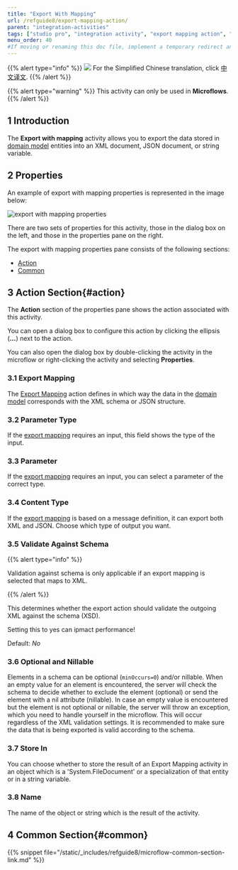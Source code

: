 ```yaml
---
title: "Export With Mapping"
url: /refguide8/export-mapping-action/
parent: "integration-activities"
tags: ["studio pro", "integration activity", "export mapping action", "export to xml"]
menu_order: 40
#If moving or renaming this doc file, implement a temporary redirect and let the respective team know they should update the URL in the product. See Mapping to Products for more details.
---
```


{{% alert type="info" %}}
<img src="attachments/chinese-translation/china.png" style="display: inline-block; margin: 0" /> For the Simplified Chinese translation, click [中文译文](https://cdn.mendix.tencent-cloud.com/documentation/refguide8/export-mapping-action.pdf).
{{% /alert %}}

{{% alert type="warning" %}}
This activity can only be used in **Microflows**.
{{% /alert %}}

## 1 Introduction

The **Export with mapping** activity allows you to export the data stored in [domain model](/refguide8/domain-model/) entities into an XML document, JSON document, or string variable.

## 2 Properties

An example of export with mapping properties is represented in the image below:

![export with mapping properties](/attachments/refguide8/modeling/application-logic/activities/integration-activities/export-mapping-action/export-with-mapping-properties.png)

There are two sets of properties for this activity, those in the dialog box on the left, and those in the properties pane on the right.

The export with mapping properties pane consists of the following sections:

* [Action](#action)
* [Common](#common)

## 3 Action Section{#action}

The **Action** section of the properties pane shows the action associated with this activity.

You can open a dialog box to configure this action by clicking the ellipsis (**…**) next to the action.

You can also open the dialog box by double-clicking the activity in the microflow or right-clicking the activity and selecting **Properties**.

### 3.1 Export Mapping

The [Export Mapping](/refguide8/export-mappings/) action defines in which way the data in the [domain model](/refguide8/domain-model/) corresponds with the XML schema or JSON structure.

### 3.2 Parameter Type

If the [export mapping](/refguide8/export-mappings/) requires an input, this field shows the type of the input.

### 3.3 Parameter

If the [export mapping](/refguide8/export-mappings/) requires an input, you can select a parameter of the correct type.

### 3.4 Content Type

If the [export mapping](/refguide8/export-mappings/) is based on a message definition, it can export both XML and JSON. Choose which type of output you want.

### 3.5 Validate Against Schema

{{% alert type="info" %}}

Validation against schema is only applicable if an export mapping is selected that maps to XML.

{{% /alert %}}

This determines whether the export action should validate the outgoing XML against the schema (XSD).

Setting this to yes can ipmact performance!

Default: *No*

### 3.6 Optional and Nillable

Elements in a schema can be optional (`minOccurs=0`) and/or nillable. When an empty value for an element is encountered, the server will check the schema to decide whether to exclude the element (optional) or send the element with a nil attribute (nillable). In case an empty value is encountered but the element is not optional or nillable, the server will throw an exception, which you need to handle yourself in the microflow. This will occur regardless of the XML validation settings. It is recommended to make sure the data that is being exported is valid according to the schema.

### 3.7 Store In

You can choose whether to store the result of an Export Mapping activity in an object which is a 'System.FileDocument' or a specialization of that entity or in a string variable.

### 3.8 Name

The name of the object or string which is the result of the activity.

## 4 Common Section{#common}

{{% snippet file="/static/_includes/refguide8/microflow-common-section-link.md" %}}
